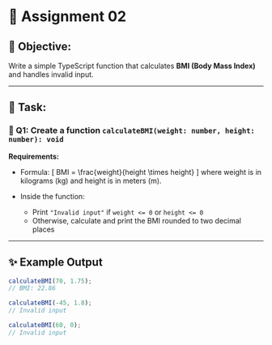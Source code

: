 # 📘 **Assignment 02**

## 🎯 **Objective:**

Write a simple TypeScript function that calculates **BMI (Body Mass Index)** and handles invalid input.

---

## 📝 **Task:**

### 🔹 Q1: Create a function `calculateBMI(weight: number, height: number): void`

**Requirements:**

* Formula:
  [
  BMI = \frac{weight}{height \times height}
  ]
  where weight is in kilograms (kg) and height is in meters (m).

* Inside the function:

  * Print `"Invalid input"` if `weight <= 0` or `height <= 0`
  * Otherwise, calculate and print the BMI rounded to two decimal places

---

## ✨ Example Output

```ts
calculateBMI(70, 1.75);
// BMI: 22.86

calculateBMI(-45, 1.8);
// Invalid input

calculateBMI(60, 0);
// Invalid input
```